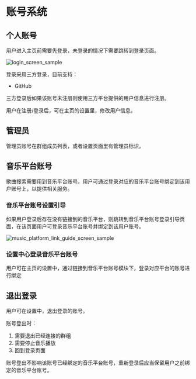 # 账号系统

## 个人账号

用户进入主页前需要先登录，未登录的情况下需要跳转到登录页面。

![login_screen_sample](login_screen_sample.png)

登录采用三方登录，目前支持：
- GitHub

三方登录后如果该账号未注册则使用三方平台提供的用户信息进行注册。

用户在注册/登录后，可在主页的设置里，修改用户信息。

## 管理员

管理员账号在群组成员列表，或者设置页面里有管理员标识。

## 音乐平台账号

歌曲搜索需要用到音乐平台账号。用户可通过登录对应的音乐平台账号绑定到该用户账号上，以提供相关服务。

### 音乐平台账号设置引导

如果用户登录后存在没有链接到的音乐平台，则跳转到音乐平台账号登录引导页面，在该页面用户可登录音乐平台账号并绑定到该用户账号。

![music_platform_link_guide_screen_sample](music_platform_link_guide_screen_sample.png)

### 设置中心登录音乐平台账号

用户可在主页的设置中，通过链接到音乐平台账号模块下，登录对应平台的账号进行绑定

## 退出登录

用户可在设置中，退出登录的账号。

账号登出时：
1. 需要退出已经连接的群组
2. 需要停止音乐播放
3. 回到登录页面

账号登出不影响该账号已经绑定的音乐平台账号，重新登录后应当保留用户之前绑定的音乐平台账号。
